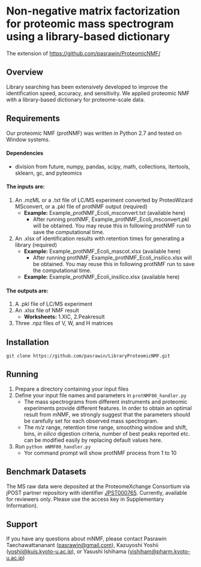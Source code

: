 # Non-negative matrix factorization for proteomic mass spectrogram using a library-based dictionary
The extension of https://github.com/pasrawin/ProteomicNMF/

## Overview
Library searching has been extensively developed to improve the identification speed, accuracy, and sensitivity. We applied proteomic NMF with a library-based dictionary for proteome-scale data. 

## Requirements
Our proteomic NMF (protNMF) was written in Python 2.7 and tested on Window systems.
#### Dependencies
* division from future, numpy, pandas, scipy, math, collections, itertools, sklearn, gc, and pyteomics

#### The inputs are: 
1. An .mzML or a .txt file of LC/MS experiment converted by ProteoWizard MSconvert, or a .pkl file of protNMF output (required)
    * **Example:** Example_protNMF_Ecoli_msconvert.txt (available here)
       * After running protNMF, Example_protNMF_Ecoli_msconvert.pkl will be obtained. You may reuse this in following protNMF run to save the computational time.
2. An .xlsx of identification results with retention times for generating a library (required)
    * **Example:** Example_protNMF_Ecoli_mascot.xlsx (available here)
      * After running protNMF, Example_protNMF_Ecoli_insilico.xlsx will be obtained. You may reuse this in following protNMF run to save the computational time.
    * **Example:** Example_protNMF_Ecoli_insilico.xlsx (available here)
      
#### The outputs are: 
1. A .pkl file of LC/MS experiment
2. An .xlsx file of NMF result
    * **Worksheets:** 1.XIC, 2.Peakresult
3. Three .npz files of V, W, and H matrices

## Installation
```git clone https://github.com/pasrawin/LibraryProteomicNMF.git```
## Running
1. Prepare a directory containing your input files
2. Define your input file names and parameters in ```protNMF00_handler.py``` 
    * The mass spectrograms from different instruments and proteomic experiments provide different features. In order to obtain an optimal result from mNMF, we strongly suggest that the parameters should be carefully set for each observed mass spectrogram. 
    * The *m/z* range, retention time range, smoothing window and shift, bins, *in silico* digestion criteria, number of best peaks reported etc. can be modified easily by replacing default values here.
3. Run ```python mNMF00_handler.py```
    * Yor command prompt will show protNMF process from 1 to 10

## Benchmark Datasets
The MS raw data were deposited at the ProteomeXchange Consortium via jPOST partner repository with identifier [JPST000765](https://repository.jpostdb.org/preview/20008084085e7091aa70184). Currently, available for reviewers only. Please use the access key in Supplementary Information).

## Support
If you have any questions about mNMF, please contact Pasrawin Taechawattananant (pasrawin@gmail.com), Kazuyoshi Yoshii (yoshii@kuis.kyoto-u.ac.jp), or Yasushi Ishihama (yishiham@pharm.kyoto-u.ac.jp)

